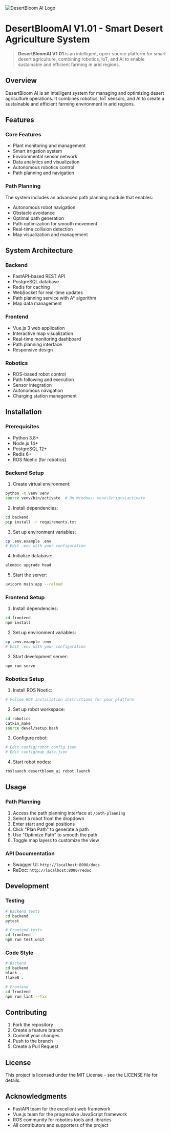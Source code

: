![DesertBloom AI Logo](logo.png)

# DesertBloomAI V1.01 - Smart Desert Agriculture System

> **DesertBloomAI V1.01** is an intelligent, open-source platform for smart desert agriculture, combining robotics, IoT, and AI to enable sustainable and efficient farming in arid regions.

## Overview
DesertBloom AI is an intelligent system for managing and optimizing desert agriculture operations. It combines robotics, IoT sensors, and AI to create a sustainable and efficient farming environment in arid regions.

## Features

### Core Features
- Plant monitoring and management
- Smart irrigation system
- Environmental sensor network
- Data analytics and visualization
- Autonomous robotics control
- Path planning and navigation

### Path Planning
The system includes an advanced path planning module that enables:
- Autonomous robot navigation
- Obstacle avoidance
- Optimal path generation
- Path optimization for smooth movement
- Real-time collision detection
- Map visualization and management

## System Architecture

### Backend
- FastAPI-based REST API
- PostgreSQL database
- Redis for caching
- WebSocket for real-time updates
- Path planning service with A* algorithm
- Map data management

### Frontend
- Vue.js 3 web application
- Interactive map visualization
- Real-time monitoring dashboard
- Path planning interface
- Responsive design

### Robotics
- ROS-based robot control
- Path following and execution
- Sensor integration
- Autonomous navigation
- Charging station management

## Installation

### Prerequisites
- Python 3.8+
- Node.js 14+
- PostgreSQL 12+
- Redis 6+
- ROS Noetic (for robotics)

### Backend Setup
1. Create virtual environment:
```bash
python -m venv venv
source venv/bin/activate  # On Windows: venv\Scripts\activate
```

2. Install dependencies:
```bash
cd backend
pip install -r requirements.txt
```

3. Set up environment variables:
```bash
cp .env.example .env
# Edit .env with your configuration
```

4. Initialize database:
```bash
alembic upgrade head
```

5. Start the server:
```bash
uvicorn main:app --reload
```

### Frontend Setup
1. Install dependencies:
```bash
cd frontend
npm install
```

2. Set up environment variables:
```bash
cp .env.example .env
# Edit .env with your configuration
```

3. Start development server:
```bash
npm run serve
```

### Robotics Setup
1. Install ROS Noetic:
```bash
# Follow ROS installation instructions for your platform
```

2. Set up robot workspace:
```bash
cd robotics
catkin_make
source devel/setup.bash
```

3. Configure robot:
```bash
# Edit config/robot_config.json
# Edit config/map_data.json
```

4. Start robot nodes:
```bash
roslaunch desertbloom_ai robot.launch
```

## Usage

### Path Planning
1. Access the path planning interface at `/path-planning`
2. Select a robot from the dropdown
3. Enter start and goal positions
4. Click "Plan Path" to generate a path
5. Use "Optimize Path" to smooth the path
6. Toggle map layers to customize the view

### API Documentation
- Swagger UI: `http://localhost:8000/docs`
- ReDoc: `http://localhost:8000/redoc`

## Development

### Testing
```bash
# Backend tests
cd backend
pytest

# Frontend tests
cd frontend
npm run test:unit
```

### Code Style
```bash
# Backend
cd backend
black .
flake8 .

# Frontend
cd frontend
npm run lint --fix
```

## Contributing
1. Fork the repository
2. Create a feature branch
3. Commit your changes
4. Push to the branch
5. Create a Pull Request

## License
This project is licensed under the MIT License - see the LICENSE file for details.

## Acknowledgments
- FastAPI team for the excellent web framework
- Vue.js team for the progressive JavaScript framework
- ROS community for robotics tools and libraries
- All contributors and supporters of the project 